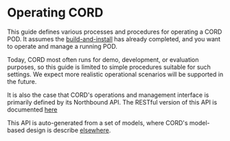 # Operating CORD

This guide defines various processes and procedures for operating a
CORD POD. It assumes the [build-and-install](../README.md) has already
completed, and you want to operate and manage a running POD.

Today, CORD most often runs for demo, development, or evaluation
purposes, so this guide is limited to simple procedures suitable for
such settings. We expect more realistic operational scenarios will be
supported in the future.

It is also the case that CORD's operations and management interface
is primarily defined by its Northbound API. The RESTful version of
this API is documented [here](rest_apis.md)

This API is auto-generated from a set of models, where CORD's
model-based design is describe [elsewhere](../xos/README.md).
